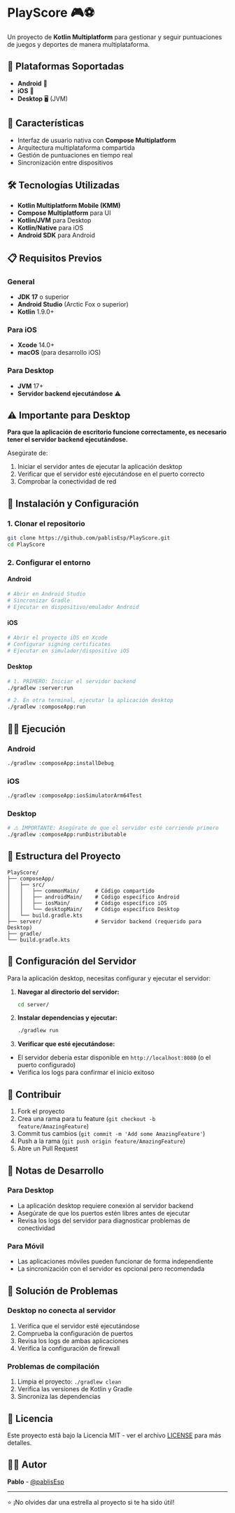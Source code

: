 # PlayScore 🎮⚽

Un proyecto de **Kotlin Multiplatform** para gestionar y seguir puntuaciones de juegos y deportes de manera multiplataforma.

## 📱 Plataformas Soportadas

- **Android** 📱
- **iOS** 🍎
- **Desktop** 🖥️ (JVM)

## 🚀 Características

- Interfaz de usuario nativa con **Compose Multiplatform**
- Arquitectura multiplataforma compartida
- Gestión de puntuaciones en tiempo real
- Sincronización entre dispositivos

## 🛠️ Tecnologías Utilizadas

- **Kotlin Multiplatform Mobile (KMM)**
- **Compose Multiplatform** para UI
- **Kotlin/JVM** para Desktop
- **Kotlin/Native** para iOS
- **Android SDK** para Android

## 📋 Requisitos Previos

### General
- **JDK 17** o superior
- **Android Studio** (Arctic Fox o superior)
- **Kotlin** 1.9.0+

### Para iOS
- **Xcode** 14.0+
- **macOS** (para desarrollo iOS)

### Para Desktop
- **JVM** 17+
- **Servidor backend ejecutándose** ⚠️

## ⚠️ Importante para Desktop

**Para que la aplicación de escritorio funcione correctamente, es necesario tener el servidor backend ejecutándose.**

Asegúrate de:
1. Iniciar el servidor antes de ejecutar la aplicación desktop
2. Verificar que el servidor esté ejecutándose en el puerto correcto
3. Comprobar la conectividad de red

## 🚀 Instalación y Configuración

### 1. Clonar el repositorio
```bash
git clone https://github.com/pablisEsp/PlayScore.git
cd PlayScore
```

### 2. Configurar el entorno

#### Android
```bash
# Abrir en Android Studio
# Sincronizar Gradle
# Ejecutar en dispositivo/emulador Android
```

#### iOS
```bash
# Abrir el proyecto iOS en Xcode
# Configurar signing certificates
# Ejecutar en simulador/dispositivo iOS
```

#### Desktop
```bash
# 1. PRIMERO: Iniciar el servidor backend
./gradlew :server:run

# 2. En otra terminal, ejecutar la aplicación desktop
./gradlew :composeApp:run
```

## 🏃‍♂️ Ejecución

### Android
```bash
./gradlew :composeApp:installDebug
```

### iOS
```bash
./gradlew :composeApp:iosSimulatorArm64Test
```

### Desktop
```bash
# ⚠️ IMPORTANTE: Asegúrate de que el servidor esté corriendo primero
./gradlew :composeApp:runDistributable
```

## 📁 Estructura del Proyecto

```
PlayScore/
├── composeApp/
│   ├── src/
│   │   ├── commonMain/     # Código compartido
│   │   ├── androidMain/    # Código específico Android
│   │   ├── iosMain/        # Código específico iOS
│   │   └── desktopMain/    # Código específico Desktop
│   └── build.gradle.kts
├── server/                 # Servidor backend (requerido para Desktop)
├── gradle/
└── build.gradle.kts
```

## 🔧 Configuración del Servidor

Para la aplicación desktop, necesitas configurar y ejecutar el servidor:

1. **Navegar al directorio del servidor:**
   ```bash
   cd server/
   ```

2. **Instalar dependencias y ejecutar:**
   ```bash
   ./gradlew run
   ```

3. **Verificar que esté ejecutándose:**
  - El servidor debería estar disponible en `http://localhost:8080` (o el puerto configurado)
  - Verifica los logs para confirmar el inicio exitoso

## 🤝 Contribuir

1. Fork el proyecto
2. Crea una rama para tu feature (`git checkout -b feature/AmazingFeature`)
3. Commit tus cambios (`git commit -m 'Add some AmazingFeature'`)
4. Push a la rama (`git push origin feature/AmazingFeature`)
5. Abre un Pull Request

## 📝 Notas de Desarrollo

### Para Desktop
- La aplicación desktop requiere conexión al servidor backend
- Asegúrate de que los puertos estén libres antes de ejecutar
- Revisa los logs del servidor para diagnosticar problemas de conectividad

### Para Móvil
- Las aplicaciones móviles pueden funcionar de forma independiente
- La sincronización con el servidor es opcional pero recomendada

## 🐛 Solución de Problemas

### Desktop no conecta al servidor
1. Verifica que el servidor esté ejecutándose
2. Comprueba la configuración de puertos
3. Revisa los logs de ambas aplicaciones
4. Verifica la configuración de firewall

### Problemas de compilación
1. Limpia el proyecto: `./gradlew clean`
2. Verifica las versiones de Kotlin y Gradle
3. Sincroniza las dependencias

## 📄 Licencia

Este proyecto está bajo la Licencia MIT - ver el archivo [LICENSE](LICENSE) para más detalles.

## 👨‍💻 Autor

**Pablo** - [@pablisEsp](https://github.com/pablisEsp)

---

⭐ ¡No olvides dar una estrella al proyecto si te ha sido útil!